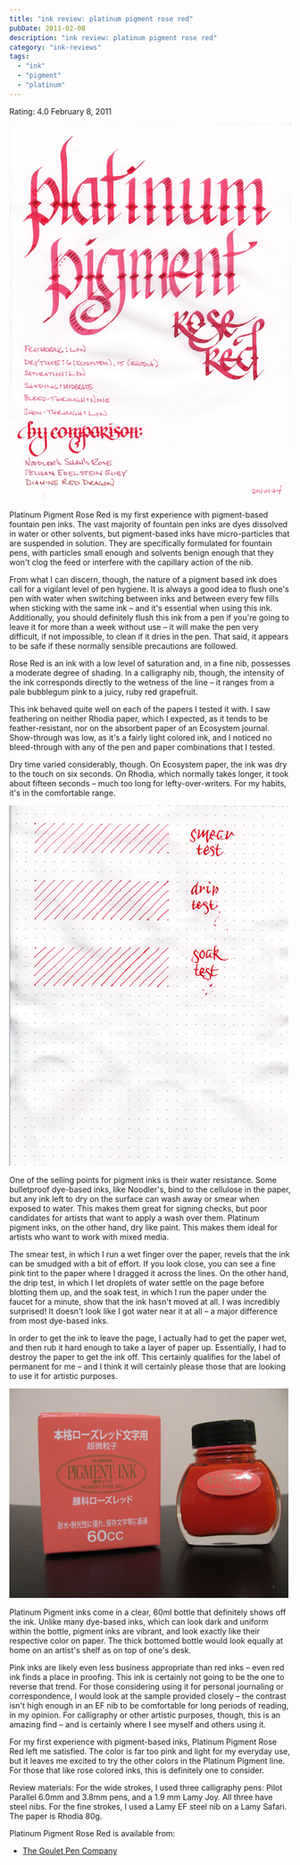 ```yaml
---
title: "ink review: platinum pigment rose red"
pubDate: 2011-02-08
description: "ink review: platinum pigment rose red"
category: "ink-reviews"
tags:
  - "ink"
  - "pigment"
  - "platinum"
---
```


Rating: 4.0
February 8, 2011

![](platinum-pigment-rose-red.jpg)

Platinum Pigment Rose Red is my first experience with pigment-based fountain pen inks. The vast majority of fountain pen inks are dyes dissolved in water or other solvents, but pigment-based inks have micro-particles that are suspended in solution. They are specifically formulated for fountain pens, with particles small enough and solvents benign enough that they won't clog the feed or interfere with the capillary action of the nib.

From what I can discern, though, the nature of a pigment based ink does call for a vigilant level of pen hygiene. It is always a good idea to flush one's pen with water when switching between inks and between every few fills when sticking with the same ink – and it's essential when using this ink. Additionally, you should definitely flush this ink from a pen if you're going to leave it for more than a week without use – it will make the pen very difficult, if not impossible, to clean if it dries in the pen. That said, it appears to be safe if these normally sensible precautions are followed.

Rose Red is an ink with a low level of saturation and, in a fine nib, possesses a moderate degree of shading. In a calligraphy nib, though, the intensity of the ink corresponds directly to the wetness of the line – it ranges from a pale bubblegum pink to a juicy, ruby red grapefruit.

This ink behaved quite well on each of the papers I tested it with. I saw feathering on neither Rhodia paper, which I expected, as it tends to be feather-resistant, nor on the absorbent paper of an Ecosystem journal. Show-through was low, as it's a fairly light colored ink, and I noticed no bleed-through with any of the pen and paper combinations that I tested.

Dry time varied considerably, though. On Ecosystem paper, the ink was dry to the touch on six seconds. On Rhodia, which normally takes longer, it took about fifteen seconds – much too long for lefty-over-writers. For my habits, it's in the comfortable range.

![](platinum-pigment-rose-red-water-test.jpg)

One of the selling points for pigment inks is their water resistance. Some bulletproof dye-based inks, like Noodler's, bind to the cellulose in the paper, but any ink left to dry on the surface can wash away or smear when exposed to water. This makes them great for signing checks, but poor candidates for artists that want to apply a wash over them. Platinum pigment inks, on the other hand, dry like paint. This makes them ideal for artists who want to work with mixed media.

The smear test, in which I run a wet finger over the paper, revels that the ink can be smudged with a bit of effort. If you look close, you can see a fine pink tint to the paper where I dragged it across the lines. On the other hand, the drip test, in which I let droplets of water settle on the page before blotting them up, and the soak test, in which I run the paper under the faucet for a minute, show that the ink hasn't moved at all. I was incredibly surprised! It doesn't look like I got water near it at all – a major difference from most dye-based inks.

In order to get the ink to leave the page, I actually had to get the paper wet, and then rub it hard enough to take a layer of paper up. Essentially, I had to destroy the paper to get the ink off. This certainly qualifies for the label of permanent for me – and I think it will certainly please those that are looking to use it for artistic purposes.

![](platinum-pigment-rose-red-bottle.jpg)

Platinum Pigment inks come in a clear, 60ml bottle that definitely shows off the ink. Unlike many dye-based inks, which can look dark and uniform within the bottle, pigment inks are vibrant, and look exactly like their respective color on paper. The thick bottomed bottle would look equally at home on an artist's shelf as on top of one's desk.

Pink inks are likely even less business appropriate than red inks – even red ink finds a place in proofing. This ink is certainly not going to be the one to reverse that trend. For those considering using it for personal journaling or correspondence, I would look at the sample provided closely – the contrast isn't high enough in an EF nib to be comfortable for long periods of reading, in my opinion. For calligraphy or other artistic purposes, though, this is an amazing find – and is certainly where I see myself and others using it.

For my first experience with pigment-based inks, Platinum Pigment Rose Red left me satisfied. The color is far too pink and light for my everyday use, but it leaves me excited to try the other colors in the Platinum Pigment line. For those that like rose colored inks, this is definitely one to consider.

Review materials: For the wide strokes, I used three calligraphy pens: Pilot Parallel 6.0mm and 3.8mm pens, and a 1.9 mm Lamy Joy. All three have steel nibs. For the fine strokes, I used a Lamy EF steel nib on a Lamy Safari. The paper is Rhodia 80g.

Platinum Pigment Rose Red is available from:

- [The Goulet Pen Company](http://www.gouletpens.com/Platinum_Pigmented_Rose_Red_Ink_p/plat-inkg-1500-20.htm)
